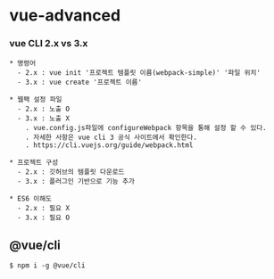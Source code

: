 # vue-advanced

### vue CLI 2.x vs 3.x

```shell
* 명령어
  - 2.x : vue init '프로젝트 템플릿 이름(webpack-simple)' '파일 위치'
  - 3.x : vue create '프로젝트 이름'

* 웹팩 설정 파일
  - 2.x : 노출 O
  - 3.x : 노출 X
    . vue.config.js파일에 configureWebpack 항목을 통해 설정 할 수 있다.
    . 자세한 사항은 vue cli 3 공식 사이트에서 확인한다.
    . https://cli.vuejs.org/guide/webpack.html

* 프로젝트 구성
  - 2.x : 깃허브의 템플릿 다운로드
  - 3.x : 플러그인 기반으로 기능 추가

* ES6 이해도
  - 2.x : 필요 X
  - 3.x : 필요 O
```

## @vue/cli

```shell
$ npm i -g @vue/cli
```
